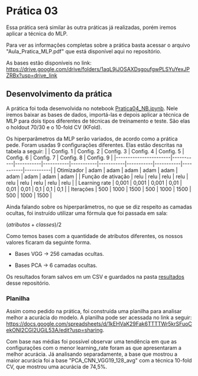 # Prática 03
Essa prática será similar às outra práticas já realizadas, porém iremos aplicar a técnica do MLP.

Para ver as informações completas sobre a prática basta acessar o arquivo "Aula_Pratica_MLP.pdf" que está disponível aqui no repositório.

As bases estão disponíveis no link: https://drive.google.com/drive/folders/1aqL9jJOSAXDsgoufgwPLSYuYexJPZRBx?usp=drive_link

## Desenvolvimento da prática
A prática foi toda desenvolvida no notebook [Pratica04_NB.ipynb](https://github.com/rikdantas/Aprendizagem-de-Maquinas/blob/main/IMD1101/Pratica_04/Pratica04_MLP.ipynb). Nele iremos baixar as bases de dados, importá-las e depois aplicar a técnica de MLP para dois tipos diferentes de técnicas de treinamento e teste.
São elas o holdout 70/30 e o 10-fold CV (KFold). 

Os hiperparâmetros da MLP serão variados, de acordo como a prática pede. Foram usadas 9 configurações diferentes. Elas estão descritas na tabela a seguir:
| | Config. 1 | Config. 2 | Config. 3 | Config. 4 | Config. 5 | Config. 6 | Config. 7 | Config. 8 | Config. 9 |
|-----------------------|-----------|-----------|-----------|-----------|-----------|-----------|-----------|-----------|-----------|
| Otimizador           | adam      | adam      | adam      | adam      | adam      | adam      | adam      | adam      | adam      |
| Função de ativação    | relu      | relu      | relu      | relu      | relu      | relu      | relu      | relu      | relu      |
| Learning rate         | 0,001     | 0,001     | 0,001     | 0,01      | 0,01      | 0,01      | 0,1       | 0,1       | 0,1       |
| Iterações            | 500       | 1000      | 1500      | 500       | 1000      | 1500      | 500       | 1000      | 1500      |

Ainda falando sobre os hiperparâmetros, no que se diz respeito as camadas ocultas, foi instruído utilizar uma fórmula que foi passada em sala:

 $(atributos+classes) / 2$

Como temos bases com a quantidade de atributos diferentes, os nossos valores ficaram da seguinte forma.

- Bases VGG -> 256 camadas ocultas.

- Bases PCA -> 6 camadas ocultas.

Os resultados foram salvos em um CSV e guardados na pasta [resultados](https://github.com/rikdantas/Aprendizagem-de-Maquinas/tree/main/IMD1101/Pratica_04/Resultados) desse repositório.

### Planilha
Assim como pedido na prática, foi construída uma planilha para analisar melhor a acurácia do modelo. A planilha pode ser acessada no link a seguir: https://docs.google.com/spreadsheets/d/1kEHVaK29Fak6TTTTWr5krSFuoCekONI2CGI2UGiL53A/edit?usp=sharing.

Com base nas médias foi possível observar uma tendência em que as configurações com o menor learning_rate foram as que apresentaram a melhor acurácia. Já analisando separadamente, a base que mostrou a maior acurácia foi a base "PCA_CNN_VGG19_128_avg" com a técnica 10-fold CV, que mostrou uma acurácia de 74,5%.

